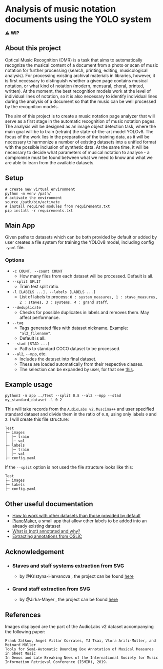 # Analysis of music notation documents using the YOLO system

:warning: **WIP**

## About this project

Optical Music Recognition (OMR) is a task that aims to automatically recognize the musical content of a document from a photo or scan of music notation for further processing (search, printing, editing, musicological analysis). For processing existing archival materials in libraries, however, it is first necessary to distinguish whether a given page contains musical notation, or what kind of notation (modern, mensural, choral, printed, written). At the moment, the best recognition models work at the level of individual lines of notation, so it is also necessary to identify individual lines during the analysis of a document so that the music can be well processed by the recognition models.

The aim of this project is to create a music notation page analyzer that will serve as a first stage in the automatic recognition of music notation pages. The analysis will be designed as an image object detection task, where the main goal will be to train (retrain) the state-of-the-art model YOLOv8. The focus of the work lies in the preparation of the training data, as it will be necessary to harmonize a number of existing datasets into a unified format with the possible inclusion of synthetic data. At the same time, it will be necessary to decide what parameters of musical notation to analyse - a compromise must be found between what we need to know and what we are able to learn from the available datasets.

## Setup

```
# create new virtual environment
python -m venv /path/
# activate the environment
source /path/bin/activate
# install required modules from requirements.txt
pip install -r requirements.txt
```

## Main App

Given paths to datasets which can be both provided by default
or added by user creates a file system for training the YOLOv8 model,
including config `.yaml` file.

### Options

- `-c COUNT, --count COUNT`
    - How many files from each dataset will be processed. Default is all.
- `--split SPLIT`
  - Train test split ratio.
- `-l [LABELS ...], --labels [LABELS ...]`
  - List of labels to process: `0 : system_measures, 1 : stave_measures, 2 : staves, 3 : systems, 4 : grand staff`.
- `--deduplicate`
  - Checks for possible duplicates in labels and removes them. May affect performance.
- `--tag`
  - Tags generated files with dataset nickname. Example: `"al2_filename"`.
  - Default is all.
- `--stad [STAD ...]`
  - Paths to standard COCO dataset to be processed.
- `--al2`, `--mpp`, etc.
  - Includes the dataset into final dataset.
  - These are loaded automatically from their respective classes.
  - The selection can be expanded by user, for that see [this](#work-with-other-datasets-than-those-provided-by-default).

## Example usage
```
python3 -m app ../Test --split 0.8 --al2 --mpp --stad my_standard_dataset -l 0 2
```

This will take records from the `AudioLabs v2`, `Muscima++` and user specified standard dataset
and divide them in the ratio of `0.8`, using only labels `0` and `2`. I will create this file structure:

```
Test
├─ images
│  ├─ train
│  ├─ val
├─ labels
│  ├─ train
│  ├─ val
├─ config.yaml
```

If the `--split` option is not used the file structure looks like this:

```
Test
├─ images
├─ labels
├─ config.yaml
```

## Other useful documentation

- [How to work with other datasets than those provided by default](app/DatasetClasses/README.md)
- [PianoMaker](app/PianoMaker/README.md), a small app that allow other labels to be added into an already existing dataset
- [What is (not) annotated and why?](docs/README.md)
- [Extracting annotations from OSLiC](app/Synthetic/README.md)

## Acknowledgement

- ### Staves and staff systems extraction from SVG

  - by @Kristyna-Harvanova , the project can be found [here](https://github.com/Kristyna-Harvanova/Bachelor-Thesis)

- ### Grand staff extraction from SVG

  - by @Jirka-Mayer , the project can be found [here](https://github.com/ufal/olimpic-icdar24)

## References

Images displayed are the part of the AudioLabs v2 dataset accompanying the following paper:

```
Frank Zalkow, Angel Villar Corrales, TJ Tsai, Vlora Arifi-Müller, and Meinard Müller
Tools for Semi-Automatic Bounding Box Annotation of Musical Measures in Sheet Music
In Demos and Late Breaking News of the International Society for Music Information Retrieval Conference (ISMIR), 2019.
```
